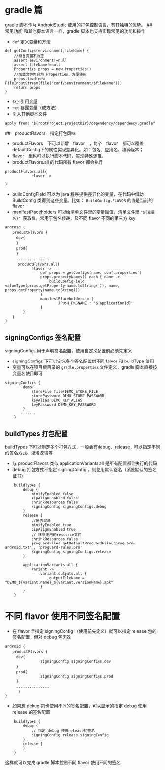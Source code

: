# gradle 篇
gradle 脚本作为 AndroidStudio 使用的打包控制语言，有其独特的优势。
##　常见功能
和其他脚本语言一样，gradle 脚本也支持实现常见的功能和操作
- `def` 定义变量和方法
```
def getConfigs(environment,fileName) {
    //断言变量不为空
    assert environment!=null
    assert fileName!=null
    Properties props = new Properties()
    //加载文件内容为 Properties，方便使用
    props.load(new FileInputStream(file("conf/$environment/$fileName")))
    return props
}
```
- `${}` 引用变量
- `ext` 暴露变量（或方法）
-  引入其他脚本文件 
```
apply from: "${rootProject.projectDir}/dependency/dependency.gradle"
```
##　productFlavors　指定打包风味
- productFlavors　下可以新增　flavor　，每个　flavor　都可以覆盖defaultConfig下的属性实现差异化。如：包名、应用名、编译版本；
- flavor　里也可以执行脚本代码，实现特殊逻辑。
- productFlavors.all 的代码所有 flavor 都会执行
```
productFlavors.all{
            flavor ->
            ……
}
```
- buildConfigField 可以为 java 程序提供差异化的变量，在代码中借助
 BuildConfig 类得到这些变量。比如： `BuildConfig.FLAVOR` 的值是当前的
 flavor
- manifestPlaceholders 可以给清单文件里的变量赋值，清单文件里 `"${变量名}" `获取值。常用于包名传递，及不同 flavor 不同的第三方 key


```
android {
　　productFlavors {
　　　dev{
　　　}
　　　prod{
　　　}
　　　...............
    　productFlavors.all{
            flavor ->
                def props = getConfigs(name,'conf.properties')
                props.propertyNames().each { name ->
                    buildConfigField valueType(props.getProperty(name.toString())), name, props.getProperty(name.toString())
                }
                manifestPlaceholders = [
                        JPUSH_PKGNAME : "${applicationId}"                        
                ]
        }
　　}
}
```
## signingConfigs 签名配置
signingConfigs  用于声明签名配置，使用自定义配置前必须先定义
- signingConfigs  下可以定义多个签名配置供不同 falvor 和 buildType 使用
- 变量可以在项目根目录的 `gradle.properties` 文件定义，gradle 脚本直接按变量名使用即可

```
signingConfigs {
        demo{
            storeFile file(DEMO_STORE_FILE)
            storePassword DEMO_STORE_PASSWORD
            keyAlias DEMO_KEY_ALIAS
            keyPassword DEMO_KEY_PASSWORD
        }
       .......
    }
```
## buildTypes 打包配置
buildTypes 下可以制定多个打包方式，一般会有debug、release，可以指定不同的签名方式、混淆逻辑等
- 与 productFlavors 类似 applicationVariants.all 是所有配置都会执行的代码
- debug 打包方式不指定 signingConfig ，则使用默认签名（系统默认的签名证书）

```
    buildTypes {
        debug {
            minifyEnabled false
            zipAlignEnabled false
            shrinkResources false       
            signingConfig signingConfigs.debug    
        }
        release {
            //是否混淆
            minifyEnabled true
            zipAlignEnabled true
            // 移除无用的resource文件
            shrinkResources false
            proguardFiles getDefaultProguardFile('proguard-android.txt'), 'proguard-rules.pro'
            signingConfig signingConfigs.release    
        }

        applicationVariants.all {
            variant ->
                variant.outputs.all {
                    outputFileName = "DEMO_${variant.name}_${variant.versionName}.apk"
                }
        }
    }

```

# 不同 flavor 使用不同签名配置
- 在 flavor 里指定 signingConfig （使用前先定义）就可以指定 release 包的签名配置，但对 debug 包无效
```
android {
　　productFlavors {
　　　dev{
                signingConfig signingConfigs.dev
　　　}
　　　prod{
                signingConfig signingConfigs.prod
　　　}
　　　...............
      ｝
}
```
- 如果想 debug 包也使用不同的签名配置，可以显示的指定 debug 使用release 的签名配置
```
    buildTypes {
        debug {
            // 指定 debug 使用release的签名
            signingConfig release.signingConfig
        }
        release {
        }
    }
```
这样就可以完成 gradle 脚本控制不同 flavor 使用不同的签名
